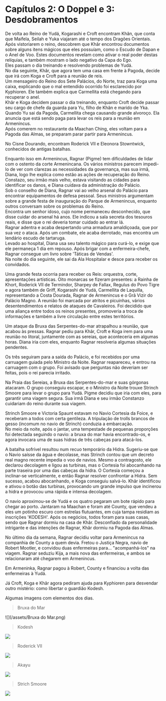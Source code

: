 # Capítulos 2: O Doppel e 3: Desdobramentos

De volta ao Reino de Yudá, Kogarashi e Croft encontram Khân, que conta que Maifela, Seilah e Yuka viajaram até o tempo dos Dragões Orientais. Após vistoriarem o reino, descobrem que Khâr encontrou documentos sobre alguns itens mágicos que eles possuíam, como o Escudo de Dapan e o Anel de Voo. Estes documentos revelam como ativar o real poder destas relíquias, e também mostram o lado negativo da Capa do Ego.  
Eles passam o dia treinando e resolvendo problemas de Yudá.  
No dia seguinte, Khâr, que agora tem uma casa em frente à Pagoda, decide que irá com Koga e Croft para a reunião de reis.  
Um mensageiro do Reino dos Sete Palácios, do Norte, traz para Koga uma caixa, explicando que o mal entendido ocorrido foi esclarecido por Kyphioren. Ele também explica que Carmellita está chegando para recuperar o anel.  
Khâr e Koga decidem passar o dia treinando, enquanto Croft decide passar seu cargo de chefe da guarda para Yu, filho de Khân e marido de Yka. Quando Yu sai da Pagoda, Carmellita chega causando grande alvoroço. Ela anuncia que está sendo paga para levar os reis para a reunião em Armenincus.  
Após comerem no restaurante da Maachan Ching, eles voltam para a Pagoda das Almas, se preparam parar partir para Armenincus.

No Cisne Dourando, encontram Roderick VII e Eleonora Stowntwick, conhecidos de antigas batalhas.

Enquanto isso em Armenincus, Ragnar \(Pigme\) tem dificuldades de lidar com o ostento da corte Armenincana. Os vários ministros parecem impedi-lo de ver com clarezas as necessidades da governança, mas sua irmã, Diana, logo lhe explica como estão as ações de recuperação do Reino. Constazo, seu irmão mais velho, estava visitando as cidades para identificar os danos, e Diana cuidava da administração do Palácio.  
Sob o conselho de Diana, Ragnar vai ao velho arsenal do Palácio para encontrar equipamentos de defesa pessoal. Seus ministros argumentam sobre a grande festa de inauguração do Parque de Armenincus, enquanto outros conversam sobre os problemas do Reino.  
Encontra um senhor idoso, cujo nome permaneceu desconhecido, que disse cuidar do arsenal há anos. Ele indicou a sala secreta dos tesouros reais, e disse que o rei deveria tomar cuidado ao entrar lá.  
Ragnar adentra e acaba despertando uma armadura amaldiçoada, que por sua vez o ataca. Após um combate, ele acaba derrotado, mas encontra um lendário escudo de tartaruga.  
Levado ao hospital, Diana usa seu talento mágico para curá-lo, e exige que ele permaneça 1 dia em repouso. Após brigar com a enfermeira-chefe, Ragnar consegue um livro sobre 'Táticas de Vendas'.  
Na noite do dia seguinte, ele sai da Ala Hospitalar e desce para receber os convidados.

Uma grande festa ocorria para receber os Reis: orquestra, corte, apresentações artísticas. Oito monarcas se fizeram presentes: a Rainha de Khort, Roderick VII de Termindor, Sharpey de Fallax, Regulus do Povo Tigre e agora também de Griff, Kogarashi de Yudá, Carmellita de Laquilla, representando a Costa Dourada, Ragnar de Armenincus e o Grã Vizir do Palácio Magno. A reunião foi marcada por atritos e picuinhas, vários desentendimentos e relatos de ataques de Cavaleiros. Foi decidido que uma aliança entre todos os reinos presentes, promoveria a troca de informações e também a livre circulação entre estes territórios.

Um ataque da Bruxa das Serpentes-do-mar atrapalhou a reunião, que acabou às pressas. Ragnar pediu para Khâr, Croft e Koga irem para uma reunião no litoral, juntamente com as sereias, que aconteceria em algumas horas. Diana iria com eles, enquanto Ragnar resolveria algumas situações pendentes.

Os três seguiram para a saída do Palácio, e foi recebidos por uma carruagem guiada pelo Ministro da Noite. Ragnar reapareceu, e entrou na carruagem com o grupo. Foi avisado que perguntas não deveriam ser feitas, pois o rei parecia irritado.

Na Praia das Sereias, a Bruxa das Serpentes-do-mar e suas górgonas atacaram. O grupo conseguiu escapar, e o Ministro da Noite trouxe Strinch Smoore para levar o grupo para Yudá. Pigme decidiu que iria com eles, para garantir uma viagem segura. Sua irmã Diana e seu irmão Constanzo cuidariam do reino durante sua viagem.

Strinch Smoore e Victoria Spaunt estavam no Navio Cortesia da Foice, e receberam a todos com certa gentileza. A tripulação de trolls brancos de gesso \(incomum no navio de Strinch\) conduzia a embarcação.  
No meio da noite, após o jantar, uma tempestade de pequenas proporções foi detectada seguindo o navio: a bruxa do mar havia encontrado-os, e agora invocara uma de suas hidras de três cabeças para atacá-los.

A batalha sofrível resultou num recuo temporário da Hidra. Sugeriu-se que o Navio saísse da água e decolasse, mas Strinch contou que um decreto real magno recente impedia o voo de navios. Mesmo a contragosto, ele declarou decolagem e ligou as turbinas, mas o Cortesia foi abocanhando na parte traseira por uma das cabeças da hidra. O Cortesia começou a inclinar-se verticalmente, e então Ragnar resolver confrontar a Hidra. Sem sucesso, acabou abocanhando, e Koga conseguiu salvá-lo. Khâr identificou e ativou o botão das turbinas, provocando um grande impulso que incinerou a hidra e provocou uma rápida e intensa decolagem.

O navio aproximou-se de Yudá e os quatro pegaram um bote rápido para chegar ao porto. Jantaram na Maachan e foram até County, que vendeu a eles um potinho escuro com estrelas flutuantes, em cuja tampa residiam as inscrições 'KODESH'. Após os negócios, todos foram para suas casas, sendo que Ragnar dormiu na casa de Khâr. Desconfiado da personalidade intrigante e das intenções de Ragnar, Khâr dormiu na Pagoda das Almas.

No último dia da semana, Ragnar decidiu voltar para Armenincus na companhia de County a quem devia. Fretou o Justiça Negra, navio de Robert Mootler, e convidou duas enfermeiras para... "acompanhá-los" na viagem. Ragnar seduziu Kija, a mais nova das enfermeiras, e ambos se relacionaram até chegarem em Armenincus.

Em Armeninka, Ragnar pagou à Robert, County e financiou a volta das enfermeiras à Yudá.

Já Croft, Koga e Khâr agora pediram ajuda para Kyphioren para desvendar outro mistério: como libertar o guardião Kodesh.

Algumas imagens com elementos dos dias.

> Bruxa do Mar

![](/assets/Bruxa do Mar.png)



> Kodesh

![](/assets/kodesh.png)

> Roderick VII

![](/assets/roderick-setimo-menor.png)



> Akayu

![](/assets/akayu.jpg)



> Strich Smoore

![](/assets/strinch-smoore.jpg)

